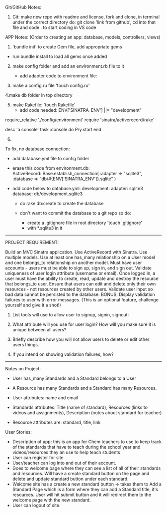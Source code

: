 Git/GitHub Notes:
1. Git: make new repo with readme and license, fork and clone, in terminal under the correct directory do: git clone 'link from github', cd into that file and code . to start coding in VS code




APP Notes:
(Order to creating an app: database, models, controllers, views)
1. 'bundle init' to create Gem file, add appropriate gems
- run bundle install to load all gems once added

2. make config folder and add an environment.rb file to it
    - add adapter code to environment file:

3. make a config.ru file 'touch config.ru'

4.make db folder in top directory

5. make Rakefile: 'touch Rakefile'
    - add code needed:
    ENV['SINATRA_ENV'] ||= "development"

require_relative './config/environment'
require 'sinatra/activerecord/rake'

desc 'a console'
task :console do
    Pry.start
end

6.



To fix, no database connection:
- add database.yml file to config folder
- erase this code from environment.db:
ActiveRecord::Base.establish_connection(
  :adapter => "sqlite3",
  :database => "db/#{ENV['SINATRA_ENV']}.sqlite"
)
- add code below to database.yml:
  development:
  adapter: sqlite3
  database: db/development.sqlite3

  - do rake db:create to create the database

  - don't want to commit the database to a git repo so do:
    - create a .gitignore file in root directory 'touch .gitignore'
    - with *.sqlite3 in it


--------------------------------------------------------------------------------------
PROJECT REQUIREMENT:

Build an MVC Sinatra application.
Use ActiveRecord with Sinatra.
Use multiple models.
Use at least one has_many relationship on a User model and one belongs_to relationship on another model.
Must have user accounts - users must be able to sign up, sign in, and sign out.
Validate uniqueness of user login attribute (username or email).
Once logged in, a user must have the ability to create, read, update and destroy the resource that belongs_to user.
Ensure that users can edit and delete only their own resources - not resources created by other users.
Validate user input so bad data cannot be persisted to the database.
BONUS: Display validation failures to user with error messages. (This is an optional feature, challenge yourself and give it a shot!)

1. List tools will use to allow user to signup, signin, signout:

2. What attribute will you use for user login? How will you make sure it is unique between all users?

3. Briefly describe how you will not allow users to delete or edit other users things.

4. If you intend on showing validation failures, how?
-------------------------------------------------------------------------------------------------------------------------------------------

Notes on Project:
- User has_many Standards and a Standard belongs to a User
- A Resource has many Standards and a Standard has many Resources.

- User attributes: name and email
- Standards attributes: Title (name of standard), Resources (links to videos and assignments), Description (notes about standard for teacher)
- Resource attributes are: standard, title, link

User Stories:
- Description of app: this is an app for Chem teachers to use to keep track of the standards that have to teach during the school year and videos/resources they an use to help teach students
- User can register for site
- User/teacher can log into and out of their account.
- Goes to welcome page where they can see a list of all of their standards and resources. Will have a create standard button on the page and delete and update standard button under each standard.
- Welcome site has a create a new standard button -> takes them to Add a Standard Page which is a form where they can add a Standard title, it's resources. User will hit submit button and it will redirect them to the welcome page with the new standard.
- User can logout of site.
